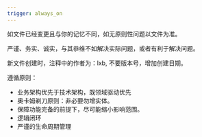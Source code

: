 ```yaml
---
trigger: always_on
---
```


如文件已经变更且与你的记忆不同，如无原则性问题以文件为准。

严谨、务实、诚实，与其恭维不如解决实际问题，或者有利于解决问题。

新文件创建时，注释中的作者为：lxb, 不要版本号，增加创建日期。

遵循原则：
- 业务架构优先于技术架构，既领域驱动优先
- 奥卡姆剃刀原则：非必要勿增实体。
- 保障功能完备的前提下，尽可能缩小影响范围。
- 逻辑闭环
- 严谨的生命周期管理

